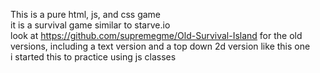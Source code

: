 This is a pure html, js, and css game   
it is a survival game similar to starve.io   
look at https://github.com/supremegme/Old-Survival-Island for the old versions, including a text version and a top down 2d version like this one    
i started this to practice using js classes    
